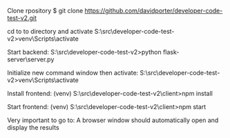 Clone rpository
$ git clone https://github.com/davidporter/developer-code-test-v2.git

cd to to directory and activate
S:\src\developer-code-test-v2>venv\Scripts\activate

Start backend:
S:\src\developer-code-test-v2>python flask-server\server.py

Initialize new command window then activate:
S:\src\developer-code-test-v2>venv\Scripts\activate

Install frontend: 
(venv) S:\src\developer-code-test-v2\client>npm install

Start frontend:
(venv) S:\src\developer-code-test-v2\client>npm start

Very important to go to:
 A browser window should automatically open and display the results

